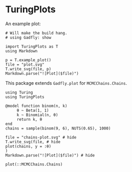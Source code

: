 # TuringPlots

An example plot:

```@setup tutorial
# Will make the build hang.
# using Gadfly: show
```

```@eval
import TuringPlots as T
using Markdown

p = T.example_plot()
file = "plot.svg"
T.write_svg(file, p)
Markdown.parse("![Plot]($file)")
```

This package extends `Gadfly.plot` for `MCMCChains.Chains`.

```@example tutorial
using Turing
using TuringPlots

@model function binom(n, k)
     θ ~ Beta(1, 1)
     k ~ Binomial(n, θ) 
     return k, θ
end
chains = sample(binom(9, 6), NUTS(0.65), 1000)

file = "chains-plot.svg" # hide
T.write_svg(file, # hide
plot(chains, y = :θ)
)
Markdown.parse("![Plot]($file)") # hide
```

```@docs
plot(::MCMCChains.Chains)
```
